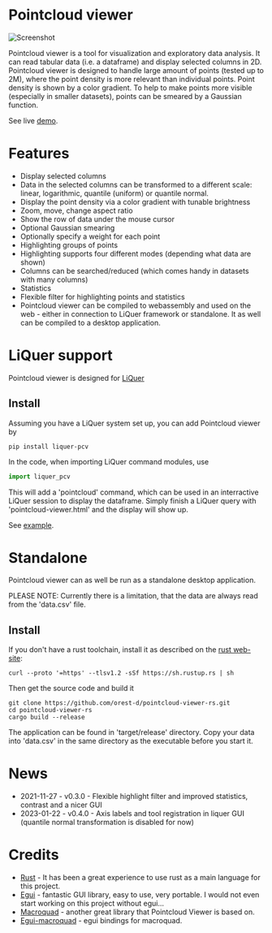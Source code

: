 # Pointcloud viewer

![Screenshot](https://orest-d.github.io/pointcloud-viewer-rs/assets/demo.jpg)

Pointcloud viewer is a tool for visualization and exploratory data analysis.
It can read tabular data (i.e. a dataframe) and display selected columns in 2D.
Pointcloud viewer is designed to handle large amount of points (tested up to 2M),
where the point density is more relevant than individual points.
Point density is shown by a color gradient. To help to make points more visible (especially in smaller datasets),
points can be smeared by a Gaussian function.

See live [demo](https://orest-d.github.io/pointcloud-viewer-rs/).


# Features

* Display selected columns
* Data in the selected columns can be transformed to a different scale: linear, logarithmic, quantile (uniform) or quantile normal.
* Display the point density via a color gradient with tunable brightness
* Zoom, move, change aspect ratio
* Show the row of data under the mouse cursor
* Optional Gaussian smearing
* Optionally specify a weight for each point
* Highlighting groups of points
* Highlighting supports four different modes (depending what data are shown)
* Columns can be searched/reduced (which comes handy in datasets with many columns)
* Statistics
* Flexible filter for highlighting points and statistics
* Pointcloud viewer can be compiled to webassembly and used on the web - either in connection to LiQuer framework or standalone. It as well can be compiled to a desktop application.


# LiQuer support

Pointcloud viewer is designed for [LiQuer](https://orest-d.github.io/liquer/)

## Install

Assuming you have a LiQuer system set up, you can add Pointcloud viewer by

```
pip install liquer-pcv
```

In the code, when importing LiQuer command modules, use

```python
import liquer_pcv
```

This will add a 'pointcloud' command, which can be used in an interractive LiQuer session
to display the dataframe. Simply finish a LiQuer query with 'pointcloud-viewer.html' and the display will show up.

See [example](https://github.com/orest-d/pointcloud-viewer-rs/blob/main/liquer-pcv/example/server.py).

# Standalone

Pointcloud viewer can as well be run as a standalone desktop application.

PLEASE NOTE: Currently there is a limitation, that the data are always read from the 'data.csv' file.

## Install

If you don't have a rust toolchain, install it as described on the [rust web-site](https://www.rust-lang.org/tools/install):

```
curl --proto '=https' --tlsv1.2 -sSf https://sh.rustup.rs | sh
```

Then get the source code and build it
```
git clone https://github.com/orest-d/pointcloud-viewer-rs.git
cd pointcloud-viewer-rs
cargo build --release
```

The application can be found in 'target/release' directory.
Copy your data into 'data.csv' in the same directory as the executable before you start it.

# News

- 2021-11-27 - v0.3.0 - Flexible highlight filter and improved statistics, contrast and a nicer GUI
- 2023-01-22 - v0.4.0 - Axis labels and tool registration in liquer GUI (quantile normal transformation is disabled for now)

# Credits

* [Rust](https://www.rust-lang.org/) - It has been a great experience to use rust as a main language for this project.
* [Egui](https://github.com/emilk/egui) - fantastic GUI library, easy to use, very portable. I would not even start working on this project without egui...
* [Macroquad](https://macroquad.rs/) - another great library that Pointcloud Viewer is based on.
* [Egui-macroquad](https://github.com/optozorax/egui-macroquad) - egui bindings for macroquad.
